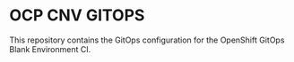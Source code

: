 # OCP CNV GITOPS

This repository contains the GitOps configuration for the OpenShift GitOps Blank Environment CI.
